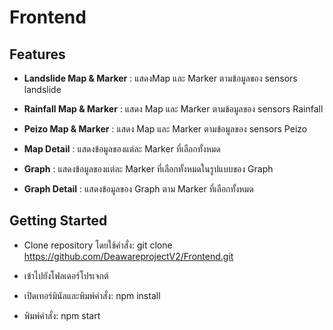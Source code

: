 # Frontend

## Features

- **Landslide Map & Marker** : แสดงMap และ Marker ตามข้อมูลของ sensors landslide

- **Rainfall Map & Marker** : แสดง Map และ Marker ตามข้อมูลของ sensors Rainfall

- **Peizo Map & Marker** : แสดง Map และ Marker ตามข้อมูลของ sensors Peizo

- **Map Detail** : แสดงข้อมูลของแต่ละ Marker ที่เลือกทั้งหมด

- **Graph** : แสดงข้อมูลของแต่ละ Marker ที่เลือกทั้งหมดในรูปแบบของ Graph

- **Graph Detail** : แสดงข้อมูลของ Graph ตาม Marker ที่เลือกทั้งหมด

## Getting Started

- Clone repository โดยใช้คำสั่ง: git clone https://github.com/DeawareprojectV2/Frontend.git

- เข้าไปยังโฟลเดอร์โปรเจกต์

- เปิดเทอร์มินัลและพิมพ์คำสั่ง: npm install

- พิมพ์คำสั่ง: npm start
